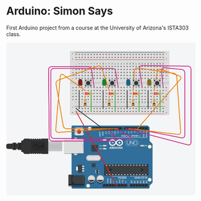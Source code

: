 # Arduino: Simon Says
First Arduino project from a course at the University of Arizona's ISTA303 class.

![hardware design](https://github.com/maknop/Arduino-Simon-Says/blob/master/images/hardware_design.png)
